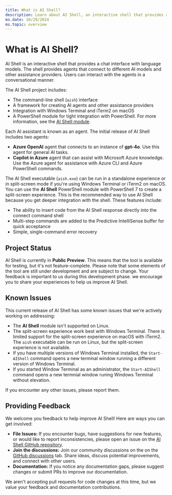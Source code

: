 ```yaml
---
title: What is AI Shell?
description: Learn about AI Shell, an interactive shell that provides a chat interface with language models.
ms.date: 10/29/2024
ms.topic: overview
---
```


# What is AI Shell?

AI Shell is an interactive shell that provides a chat interface with language models. The shell
provides agents that connect to different AI models and other assistance providers. Users can
interact with the agents in a conversational manner.

The AI Shell project includes:

- The command-line shell (`aish`) interface
- A framework for creating AI agents and other assistance providers
- Integration with Windows Terminal and iTerm2 on macOS
- A PowerShell module for tight integration with PowerShell. For more information, see the
  [AI Shell module][01].

Each AI assistant is known as an agent. The initial release of AI Shell includes two agents:

- **Azure OpenAI** agent that connects to an instance of **gpt-4o**. Use this agent for general
  AI tasks.
- **Copilot in Azure** agent that can assist with Microsoft Azure knowledge. Use the Azure agent for
  assistance with Azure CLI and Azure PowerShell commands.

The AI Shell executable (`aish.exe`) can be run in a standalone experience or in split-screen mode if
you're using Windows Terminal or iTerm2 on macOS. You can use the **AI Shell** PowerShell module with
PowerShell 7 to create a split-screen experience. This is the recommended way to use AI Shell because
you get deeper integration with the shell. These features include:

- The ability to insert code from the AI Shell response directly into the connect command shell
- Multi-step commands are added to the Predictive IntelliSense buffer for quick acceptance
- Simple, single-command error recovery

## Project Status

AI Shell is currently in **Public Preview**. This means that the tool is available for testing, but
it's not feature-complete. Please note that some elements of the tool are still under development
and are subject to change. Your feedback is important to us during this development phase. we
encourage you to share your experiences to help us improve AI Shell.

## Known Issues

This current release of AI Shell has some known issues that we're actively working on addressing:

- The **AI Shell** module isn't supported on Linux.
- The split-screen experience work best with Windows Terminal. There is limited support for the
  split-screen experience on macOS with iTerm2. The `aish` executable can be run on Linux, but the
  split-screen experience is not available.
- If you have multiple versions of Windows Terminal installed, the `Start-AIShell` command opens a
  new terminal window running a different version of Windows Terminal.
- If you started Window Terminal as an administrator, the `Start-AIShell` command opens a new
  termnial window runing Windows Terminal without elevation.

If you encounter any other issues, please report them.

## Providing Feedback

We welcome you feedback to help improve AI Shell! Here are ways you can get involved:

- **File Issues:** If you encounter bugs, have suggestions for new features, or would like to report
  inconsistencies, please open an issue on the [AI Shell GitHub repository][02].
- **Join the discussions:** Join our community discussions on the on the
  [GitHub discussions][03] tab. Share ideas, discuss potential improvements, and connect with other
  users.
- **Documentation:** If you notice any documentation gaps, please suggest changes or submit PRs to
  improve our documentation.

We aren't accepting pull requests for code changes at this time, but we value your feedback and
documentation contributions.

<!-- link references -->
[01]: /powershell/utility-modules/aishell/overview
[02]: https://github.com/PowerShell/ProjectMercury/issues
[03]: https://github.com/PowerShell/ProjectMercury/discussions
